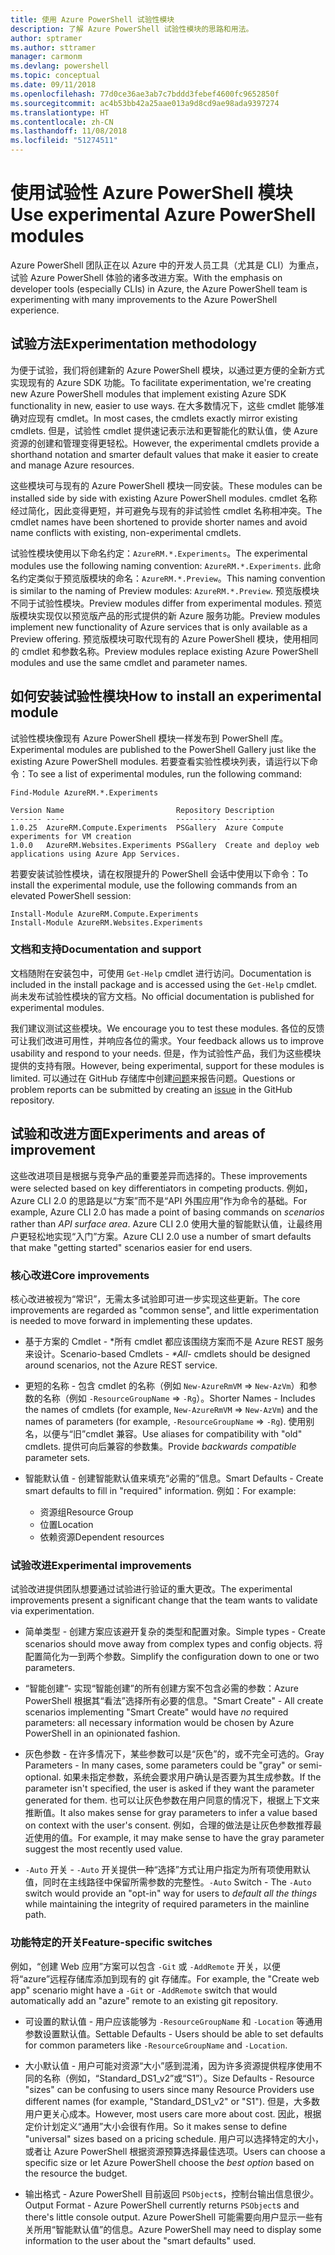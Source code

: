 ```yaml
---
title: 使用 Azure PowerShell 试验性模块
description: 了解 Azure PowerShell 试验性模块的思路和用法。
author: sptramer
ms.author: sttramer
manager: carmonm
ms.devlang: powershell
ms.topic: conceptual
ms.date: 09/11/2018
ms.openlocfilehash: 77d0ce36ae3ab7c7bddd3febef4600fc9652850f
ms.sourcegitcommit: ac4b53bb42a25aae013a9d8cd9ae98ada9397274
ms.translationtype: HT
ms.contentlocale: zh-CN
ms.lasthandoff: 11/08/2018
ms.locfileid: "51274511"
---
```

# <a name="use-experimental-azure-powershell-modules"></a><span data-ttu-id="f1284-103">使用试验性 Azure PowerShell 模块</span><span class="sxs-lookup"><span data-stu-id="f1284-103">Use experimental Azure PowerShell modules</span></span>

<span data-ttu-id="f1284-104">Azure PowerShell 团队正在以 Azure 中的开发人员工具（尤其是 CLI）为重点，试验 Azure PowerShell 体验的诸多改进方案。</span><span class="sxs-lookup"><span data-stu-id="f1284-104">With the emphasis on developer tools (especially CLIs) in Azure, the Azure PowerShell team is experimenting with many improvements to the Azure PowerShell experience.</span></span>

## <a name="experimentation-methodology"></a><span data-ttu-id="f1284-105">试验方法</span><span class="sxs-lookup"><span data-stu-id="f1284-105">Experimentation methodology</span></span>

<span data-ttu-id="f1284-106">为便于试验，我们将创建新的 Azure PowerShell 模块，以通过更方便的全新方式实现现有的 Azure SDK 功能。</span><span class="sxs-lookup"><span data-stu-id="f1284-106">To facilitate experimentation, we're creating new Azure PowerShell modules that implement existing Azure SDK functionality in new, easier to use ways.</span></span> <span data-ttu-id="f1284-107">在大多数情况下，这些 cmdlet 能够准确对应现有 cmdlet。</span><span class="sxs-lookup"><span data-stu-id="f1284-107">In most cases, the cmdlets exactly mirror existing cmdlets.</span></span> <span data-ttu-id="f1284-108">但是，试验性 cmdlet 提供速记表示法和更智能化的默认值，使 Azure 资源的创建和管理变得更轻松。</span><span class="sxs-lookup"><span data-stu-id="f1284-108">However, the experimental cmdlets provide a shorthand notation and smarter default values that make it easier to create and manage Azure resources.</span></span>

<span data-ttu-id="f1284-109">这些模块可与现有的 Azure PowerShell 模块一同安装。</span><span class="sxs-lookup"><span data-stu-id="f1284-109">These modules can be installed side by side with existing Azure PowerShell modules.</span></span> <span data-ttu-id="f1284-110">cmdlet 名称经过简化，因此变得更短，并可避免与现有的非试验性 cmdlet 名称相冲突。</span><span class="sxs-lookup"><span data-stu-id="f1284-110">The cmdlet names have been shortened to provide shorter names and avoid name conflicts with existing, non-experimental cmdlets.</span></span>

<span data-ttu-id="f1284-111">试验性模块使用以下命名约定：`AzureRM.*.Experiments`。</span><span class="sxs-lookup"><span data-stu-id="f1284-111">The experimental modules use the following naming convention: `AzureRM.*.Experiments`.</span></span> <span data-ttu-id="f1284-112">此命名约定类似于预览版模块的命名：`AzureRM.*.Preview`。</span><span class="sxs-lookup"><span data-stu-id="f1284-112">This naming convention is similar to the naming of Preview modules: `AzureRM.*.Preview`.</span></span> <span data-ttu-id="f1284-113">预览版模块不同于试验性模块。</span><span class="sxs-lookup"><span data-stu-id="f1284-113">Preview modules differ from experimental modules.</span></span> <span data-ttu-id="f1284-114">预览版模块实现仅以预览版产品的形式提供的新 Azure 服务功能。</span><span class="sxs-lookup"><span data-stu-id="f1284-114">Preview modules implement new functionality of Azure services that is only available as a Preview offering.</span></span> <span data-ttu-id="f1284-115">预览版模块可取代现有的 Azure PowerShell 模块，使用相同的 cmdlet 和参数名称。</span><span class="sxs-lookup"><span data-stu-id="f1284-115">Preview modules replace existing Azure PowerShell modules and use the same cmdlet and parameter names.</span></span>

## <a name="how-to-install-an-experimental-module"></a><span data-ttu-id="f1284-116">如何安装试验性模块</span><span class="sxs-lookup"><span data-stu-id="f1284-116">How to install an experimental module</span></span>

<span data-ttu-id="f1284-117">试验性模块像现有 Azure PowerShell 模块一样发布到 PowerShell 库。</span><span class="sxs-lookup"><span data-stu-id="f1284-117">Experimental modules are published to the PowerShell Gallery just like the existing Azure PowerShell modules.</span></span> <span data-ttu-id="f1284-118">若要查看实验性模块列表，请运行以下命令：</span><span class="sxs-lookup"><span data-stu-id="f1284-118">To see a list of experimental modules, run the following command:</span></span>

```azurepowershell-interactive
Find-Module AzureRM.*.Experiments
```

```output
Version Name                         Repository Description
------- ----                         ---------- -----------
1.0.25  AzureRM.Compute.Experiments  PSGallery  Azure Compute experiments for VM creation
1.0.0   AzureRM.Websites.Experiments PSGallery  Create and deploy web applications using Azure App Services.
```

<span data-ttu-id="f1284-119">若要安装试验性模块，请在权限提升的 PowerShell 会话中使用以下命令：</span><span class="sxs-lookup"><span data-stu-id="f1284-119">To install the experimental module, use the following commands from an elevated PowerShell session:</span></span>

```azurepowershell-interactive
Install-Module AzureRM.Compute.Experiments
Install-Module AzureRM.Websites.Experiments
```

### <a name="documentation-and-support"></a><span data-ttu-id="f1284-120">文档和支持</span><span class="sxs-lookup"><span data-stu-id="f1284-120">Documentation and support</span></span>

<span data-ttu-id="f1284-121">文档随附在安装包中，可使用 `Get-Help` cmdlet 进行访问。</span><span class="sxs-lookup"><span data-stu-id="f1284-121">Documentation is included in the install package and is accessed using the `Get-Help` cmdlet.</span></span> <span data-ttu-id="f1284-122">尚未发布试验性模块的官方文档。</span><span class="sxs-lookup"><span data-stu-id="f1284-122">No official documentation is published for experimental modules.</span></span>

<span data-ttu-id="f1284-123">我们建议测试这些模块。</span><span class="sxs-lookup"><span data-stu-id="f1284-123">We encourage you to test these modules.</span></span> <span data-ttu-id="f1284-124">各位的反馈可让我们改进可用性，并响应各位的需求。</span><span class="sxs-lookup"><span data-stu-id="f1284-124">Your feedback allows us to improve usability and respond to your needs.</span></span> <span data-ttu-id="f1284-125">但是，作为试验性产品，我们为这些模块提供的支持有限。</span><span class="sxs-lookup"><span data-stu-id="f1284-125">However, being experimental, support for these modules is limited.</span></span> <span data-ttu-id="f1284-126">可以通过在 GitHub 存储库中创建[问题](https://github.com/Azure/azure-powershell/issues)来报告问题。</span><span class="sxs-lookup"><span data-stu-id="f1284-126">Questions or problem reports can be submitted by creating an [issue](https://github.com/Azure/azure-powershell/issues) in the GitHub repository.</span></span>

## <a name="experiments-and-areas-of-improvement"></a><span data-ttu-id="f1284-127">试验和改进方面</span><span class="sxs-lookup"><span data-stu-id="f1284-127">Experiments and areas of improvement</span></span>

<span data-ttu-id="f1284-128">这些改进项目是根据与竞争产品的重要差异而选择的。</span><span class="sxs-lookup"><span data-stu-id="f1284-128">These improvements were selected based on key differentiators in competing products.</span></span> <span data-ttu-id="f1284-129">例如，Azure CLI 2.0 的思路是以“方案”而不是“API 外围应用”作为命令的基础。</span><span class="sxs-lookup"><span data-stu-id="f1284-129">For example, Azure CLI 2.0 has made a point of basing commands on _scenarios_ rather than _API surface area_.</span></span>
<span data-ttu-id="f1284-130">Azure CLI 2.0 使用大量的智能默认值，让最终用户更轻松地实现“入门”方案。</span><span class="sxs-lookup"><span data-stu-id="f1284-130">Azure CLI 2.0 use a number of smart defaults that make "getting started" scenarios easier for end users.</span></span>

### <a name="core-improvements"></a><span data-ttu-id="f1284-131">核心改进</span><span class="sxs-lookup"><span data-stu-id="f1284-131">Core improvements</span></span>

<span data-ttu-id="f1284-132">核心改进被视为“常识”，无需太多试验即可进一步实现这些更新。</span><span class="sxs-lookup"><span data-stu-id="f1284-132">The core improvements are regarded as "common sense", and little experimentation is needed to move forward in implementing these updates.</span></span>

- <span data-ttu-id="f1284-133">基于方案的 Cmdlet - \*所有 cmdlet 都应该围绕方案而不是 Azure REST 服务来设计。</span><span class="sxs-lookup"><span data-stu-id="f1284-133">Scenario-based Cmdlets - <em>\*All</em>- cmdlets should be designed around scenarios, not the Azure REST service.</span></span>

- <span data-ttu-id="f1284-134">更短的名称 - 包含 cmdlet 的名称（例如 `New-AzureRmVM` => `New-AzVm`）和参数的名称（例如 `-ResourceGroupName` => `-Rg`）。</span><span class="sxs-lookup"><span data-stu-id="f1284-134">Shorter Names - Includes the names of cmdlets (for example, `New-AzureRmVM` => `New-AzVm`) and the names of parameters (for example, `-ResourceGroupName` => `-Rg`).</span></span> <span data-ttu-id="f1284-135">使用别名，以便与“旧”cmdlet 兼容。</span><span class="sxs-lookup"><span data-stu-id="f1284-135">Use aliases for compatibility with "old" cmdlets.</span></span> <span data-ttu-id="f1284-136">提供可向后兼容的参数集。</span><span class="sxs-lookup"><span data-stu-id="f1284-136">Provide _backwards compatible_ parameter sets.</span></span>

- <span data-ttu-id="f1284-137">智能默认值 - 创建智能默认值来填充“必需的”信息。</span><span class="sxs-lookup"><span data-stu-id="f1284-137">Smart Defaults - Create smart defaults to fill in "required" information.</span></span> <span data-ttu-id="f1284-138">例如：</span><span class="sxs-lookup"><span data-stu-id="f1284-138">For example:</span></span>
  - <span data-ttu-id="f1284-139">资源组</span><span class="sxs-lookup"><span data-stu-id="f1284-139">Resource Group</span></span>
  - <span data-ttu-id="f1284-140">位置</span><span class="sxs-lookup"><span data-stu-id="f1284-140">Location</span></span>
  - <span data-ttu-id="f1284-141">依赖资源</span><span class="sxs-lookup"><span data-stu-id="f1284-141">Dependent resources</span></span>

### <a name="experimental-improvements"></a><span data-ttu-id="f1284-142">试验改进</span><span class="sxs-lookup"><span data-stu-id="f1284-142">Experimental improvements</span></span>

<span data-ttu-id="f1284-143">试验改进提供团队想要通过试验进行验证的重大更改。</span><span class="sxs-lookup"><span data-stu-id="f1284-143">The experimental improvements present a significant change that the team wants to validate via experimentation.</span></span>

- <span data-ttu-id="f1284-144">简单类型 - 创建方案应该避开复杂的类型和配置对象。</span><span class="sxs-lookup"><span data-stu-id="f1284-144">Simple types - Create scenarios should move away from complex types and config objects.</span></span> <span data-ttu-id="f1284-145">将配置简化为一到两个参数。</span><span class="sxs-lookup"><span data-stu-id="f1284-145">Simplify the configuration down to one or two parameters.</span></span>

- <span data-ttu-id="f1284-146">“智能创建”- 实现“智能创建”的所有创建方案不包含必需的参数：Azure PowerShell 根据其“看法”选择所有必要的信息。</span><span class="sxs-lookup"><span data-stu-id="f1284-146">"Smart Create" - All create scenarios implementing "Smart Create" would have _no_ required parameters: all necessary information would be chosen by Azure PowerShell in an opinionated fashion.</span></span>

- <span data-ttu-id="f1284-147">灰色参数 - 在许多情况下，某些参数可以是“灰色”的，或不完全可选的。</span><span class="sxs-lookup"><span data-stu-id="f1284-147">Gray Parameters - In many cases, some parameters could be "gray" or semi-optional.</span></span> <span data-ttu-id="f1284-148">如果未指定参数，系统会要求用户确认是否要为其生成参数。</span><span class="sxs-lookup"><span data-stu-id="f1284-148">If the parameter isn't specified, the user is asked if they want the parameter generated for them.</span></span> <span data-ttu-id="f1284-149">也可以让灰色参数在用户同意的情况下，根据上下文来推断值。</span><span class="sxs-lookup"><span data-stu-id="f1284-149">It also makes sense for gray parameters to infer a value based on context with the user's consent.</span></span>
  <span data-ttu-id="f1284-150">例如，合理的做法是让灰色参数推荐最近使用的值。</span><span class="sxs-lookup"><span data-stu-id="f1284-150">For example, it may make sense to have the gray parameter suggest the most recently used value.</span></span>

- <span data-ttu-id="f1284-151">`-Auto` 开关 - `-Auto` 开关提供一种“选择”方式让用户指定为所有项使用默认值，同时在主线路径中保留所需参数的完整性。</span><span class="sxs-lookup"><span data-stu-id="f1284-151">`-Auto` Switch - The `-Auto` switch would provide an "opt-in" way for users to _default all the things_ while maintaining the integrity of required parameters in the mainline path.</span></span>

### <a name="feature-specific-switches"></a><span data-ttu-id="f1284-152">功能特定的开关</span><span class="sxs-lookup"><span data-stu-id="f1284-152">Feature-specific switches</span></span>

<span data-ttu-id="f1284-153">例如，“创建 Web 应用”方案可以包含 `-Git` 或 `-AddRemote` 开关，以便将“azure”远程存储库添加到现有的 git 存储库。</span><span class="sxs-lookup"><span data-stu-id="f1284-153">For example, the "Create web app" scenario might have a `-Git` or `-AddRemote` switch that would automatically add an "azure" remote to an existing git repository.</span></span>

- <span data-ttu-id="f1284-154">可设置的默认值 - 用户应该能够为 `-ResourceGroupName` 和 `-Location` 等通用参数设置默认值。</span><span class="sxs-lookup"><span data-stu-id="f1284-154">Settable Defaults - Users should be able to set defaults for common parameters like `-ResourceGroupName` and `-Location`.</span></span>

- <span data-ttu-id="f1284-155">大小默认值 - 用户可能对资源“大小”感到混淆，因为许多资源提供程序使用不同的名称（例如，“Standard\_DS1\_v2”或“S1”）。</span><span class="sxs-lookup"><span data-stu-id="f1284-155">Size Defaults - Resource "sizes" can be confusing to users since many Resource Providers use different names (for example, "Standard\_DS1\_v2" or "S1").</span></span> <span data-ttu-id="f1284-156">但是，大多数用户更关心成本。</span><span class="sxs-lookup"><span data-stu-id="f1284-156">However, most users care more about cost.</span></span> <span data-ttu-id="f1284-157">因此，根据定价计划定义“通用”大小会很有作用。</span><span class="sxs-lookup"><span data-stu-id="f1284-157">So it makes sense to define "universal" sizes based on a pricing schedule.</span></span> <span data-ttu-id="f1284-158">用户可以选择特定的大小，或者让 Azure PowerShell 根据资源预算选择最佳选项。</span><span class="sxs-lookup"><span data-stu-id="f1284-158">Users can choose a specific size or let Azure PowerShell choose the _best option_ based on the resource the budget.</span></span>

- <span data-ttu-id="f1284-159">输出格式 - Azure PowerShell 目前返回 `PSObject`s，控制台输出信息很少。</span><span class="sxs-lookup"><span data-stu-id="f1284-159">Output Format - Azure PowerShell currently returns `PSObject`s and there's little console output.</span></span> <span data-ttu-id="f1284-160">Azure PowerShell 可能需要向用户显示一些有关所用“智能默认值”的信息。</span><span class="sxs-lookup"><span data-stu-id="f1284-160">Azure PowerShell may need to display some information to the user about the "smart defaults" used.</span></span>
